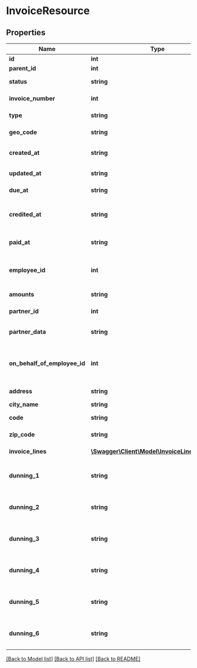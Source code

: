 # InvoiceResource

## Properties
Name | Type | Description | Notes
------------ | ------------- | ------------- | -------------
**id** | **int** | Invoice ID. | [optional] 
**parent_id** | **int** | Parent ID. | [optional] 
**status** | **string** | Payment status. | [optional] 
**invoice_number** | **int** | Invoice number. | [optional] 
**type** | **string** | Invoice type. | [optional] 
**geo_code** | **string** | geo code for invoice. | [optional] 
**created_at** | **string** | Invoice created at date. | [optional] 
**updated_at** | **string** | Invoice last update. | [optional] 
**due_at** | **string** | Invoice due date. | [optional] 
**credited_at** | **string** | Invoice has been credited at date. | [optional] 
**paid_at** | **string** | Invoice was paid at date. | [optional] 
**employee_id** | **int** | Invoice created by employee (ID). | [optional] 
**amounts** | **string** | Invoice amount. | [optional] 
**partner_id** | **int** | Invoice for partner ID. | [optional] 
**partner_data** | **string** | Invoice un mutable data. | [optional] 
**on_behalf_of_employee_id** | **int** | Invoice was created in behalf of another employee. | [optional] 
**address** | **string** | Billing address. | [optional] 
**city_name** | **string** | Billing city. | [optional] 
**code** | **string** | Billing code. | [optional] 
**zip_code** | **string** | Billing post code. | [optional] 
**invoice_lines** | [**\Swagger\Client\Model\InvoiceLineResource[]**](InvoiceLineResource.md) | Invoice lines. | [optional] 
**dunning_1** | **string** | Invoice entered in dunning one at. | [optional] 
**dunning_2** | **string** | Invoice entered in dunning two at. | [optional] 
**dunning_3** | **string** | Invoice entered in dunning three at. | [optional] 
**dunning_4** | **string** | Invoice entered in dunning four at. | [optional] 
**dunning_5** | **string** | Invoice entered in dunning five at. | [optional] 
**dunning_6** | **string** | Invoice entered in dunning six at. | [optional] 

[[Back to Model list]](../README.md#documentation-for-models) [[Back to API list]](../README.md#documentation-for-api-endpoints) [[Back to README]](../README.md)


